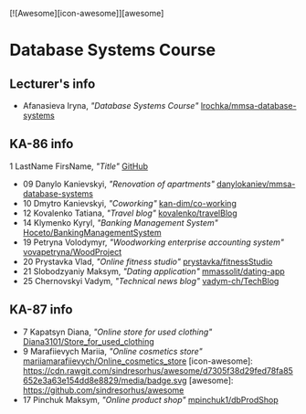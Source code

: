 [![Awesome][icon-awesome]][awesome]
&nbsp;&nbsp;&nbsp;&nbsp;&nbsp;&nbsp;

# Database Systems Course

## Lecturer's info

- Afanasieva Iryna, _"Database Systems Course"_ [lrochka/mmsa-database-systems](https://github.com/lrochka/mmsa-database-systems)

## KA-86 info

1 LastName FirsName, _"Title"_ [GitHub](https://github.com)

- 09 Danylo Kanievskyi, _"Renovation of apartments"_ [danylokaniev/mmsa-database-systems](https://github.com/danylokaniev/mmsa-database-systems)
- 10 Dmytro Kanievskyi, _"Coworking"_ [kan-dim/co-working](https://github.com/kan-dim/co-working)
- 12 Kovalenko Tatiana, _"Travel blog"_ [kovalenko/travelBlog](https://github.com/l6l9ldemonl6l9l/TravelBlog)
- 14 Klymenko Kyryl, _"Banking Management System"_ [Hoceto/BankingManagementSystem](https://github.com/Hoceto/BankingManagementSystem)
- 19 Petryna Volodymyr, _"Woodworking enterprise accounting system"_ [vovapetryna/WoodProject](https://github.com/vovapetryna/WoodProject.git)
- 20 Prystavka Vlad, _"Online fitness studio"_ [prystavka/fitnessStudio](https://github.com/prystavka/fitnessStudio)
- 21 Slobodzyaniy Maksym, _"Dating application"_ [mmassolit/dating-app](https://github.com/mmassolit/dating-app)
- 25 Chernovskyi Vadym, _"Technical news blog"_ [vadym-ch/TechBlog](https://github.com/vadym-ch/TechBlog)

## KA-87 info

- 7 Kapatsyn Diana, _"Online store for used clothing"_ [Diana3101/Store_for_used_clothing](https://github.com/Diana3101/Store_for_used_clothing)
- 9 Marafiievych Mariia, _"Online cosmetics store"_ [mariiamarafiievych/Online_cosmetics_store](https://github.com/mariiamarafiievych/Online_cosmetics_store)
  [icon-awesome]: https://cdn.rawgit.com/sindresorhus/awesome/d7305f38d29fed78fa85652e3a63e154dd8e8829/media/badge.svg
  [awesome]: https://github.com/sindresorhus/awesome
- 17 Pinchuk Maksym, _"Online product shop"_ [mpinchuk1/dbProdShop](https://github.com/mpinchuk1/dbProdShop)
